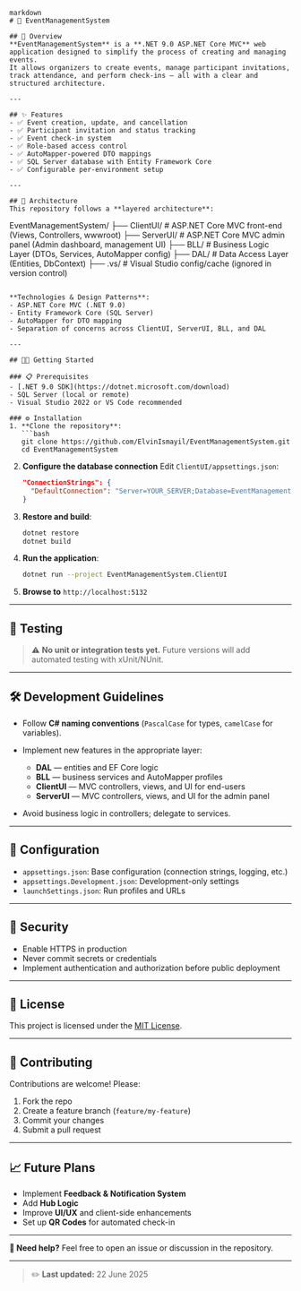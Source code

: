 ```
markdown
# 📅 EventManagementSystem

## 📝 Overview
**EventManagementSystem** is a **.NET 9.0 ASP.NET Core MVC** web application designed to simplify the process of creating and managing events.  
It allows organizers to create events, manage participant invitations, track attendance, and perform check-ins — all with a clear and structured architecture.

---

## ✨ Features
- ✅ Event creation, update, and cancellation
- ✅ Participant invitation and status tracking
- ✅ Event check-in system
- ✅ Role-based access control
- ✅ AutoMapper-powered DTO mappings
- ✅ SQL Server database with Entity Framework Core
- ✅ Configurable per-environment setup

---

## 🧩 Architecture
This repository follows a **layered architecture**:

```

EventManagementSystem/
├── ClientUI/     # ASP.NET Core MVC front-end (Views, Controllers, wwwroot)
├── ServerUI/     # ASP.NET Core MVC admin panel (Admin dashboard, management UI)
├── BLL/          # Business Logic Layer (DTOs, Services, AutoMapper config)
├── DAL/          # Data Access Layer (Entities, DbContext)
├── .vs/          # Visual Studio config/cache (ignored in version control)

````

**Technologies & Design Patterns**:
- ASP.NET Core MVC (.NET 9.0)
- Entity Framework Core (SQL Server)
- AutoMapper for DTO mapping
- Separation of concerns across ClientUI, ServerUI, BLL, and DAL

---

## 🧑‍💻 Getting Started

### 📋 Prerequisites
- [.NET 9.0 SDK](https://dotnet.microsoft.com/download)
- SQL Server (local or remote)
- Visual Studio 2022 or VS Code recommended

### ⚙️ Installation
1. **Clone the repository**:
   ```bash
   git clone https://github.com/ElvinIsmayil/EventManagementSystem.git
   cd EventManagementSystem
````

2. **Configure the database connection**
   Edit `ClientUI/appsettings.json`:

   ```json
   "ConnectionStrings": {
     "DefaultConnection": "Server=YOUR_SERVER;Database=EventManagementSystemDB;Trusted_Connection=True;TrustServerCertificate=True"
   }
   ```
3. **Restore and build**:

   ```bash
   dotnet restore
   dotnet build
   ```
4. **Run the application**:

   ```bash
   dotnet run --project EventManagementSystem.ClientUI
   ```
5. **Browse to** `http://localhost:5132`

---

## 🧪 Testing

> ⚠️ **No unit or integration tests yet.**
> Future versions will add automated testing with xUnit/NUnit.

---

## 🛠️ Development Guidelines

* Follow **C# naming conventions** (`PascalCase` for types, `camelCase` for variables).
* Implement new features in the appropriate layer:

  * **DAL** — entities and EF Core logic
  * **BLL** — business services and AutoMapper profiles
  * **ClientUI** — MVC controllers, views, and UI for end-users
  * **ServerUI** — MVC controllers, views, and UI for the admin panel
* Avoid business logic in controllers; delegate to services.

---

## 🧰 Configuration

* `appsettings.json`: Base configuration (connection strings, logging, etc.)
* `appsettings.Development.json`: Development-only settings
* `launchSettings.json`: Run profiles and URLs

---

## 🔐 Security

* Enable HTTPS in production
* Never commit secrets or credentials
* Implement authentication and authorization before public deployment

---

## 📜 License

This project is licensed under the [MIT License](LICENSE).

---

## 🤝 Contributing

Contributions are welcome!
Please:

1. Fork the repo
2. Create a feature branch (`feature/my-feature`)
3. Commit your changes
4. Submit a pull request

---

## 📈 Future Plans

* Implement **Feedback & Notification System**
* Add **Hub Logic**
* Improve **UI/UX** and client-side enhancements
* Set up **QR Codes** for automated check-in

---

**💬 Need help?**
Feel free to open an issue or discussion in the repository.

---

> ✏️ **Last updated:** 22 June 2025

```


